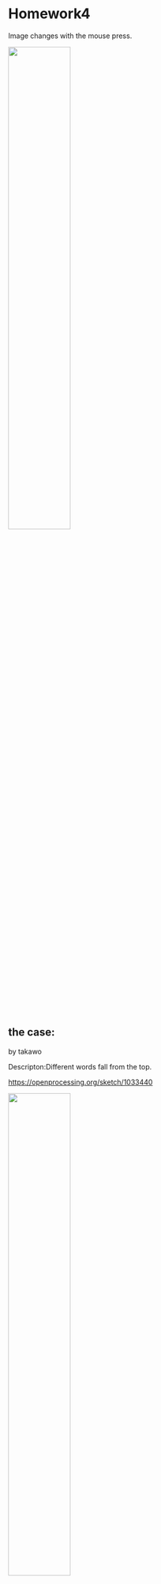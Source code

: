 # Homework4
Image changes with the mouse press. 
<!-- ![](https://github.com/dataiyang6/CreativeCodingHomework/blob/main/HW4/hw4.png) -->
<img src="https://github.com/dataiyang6/CreativeCodingHomework/blob/main/HW4/hw4.png" width="50%">

## the case:

by takawo

Descripton:Different words fall from the top.

https://openprocessing.org/sketch/1033440

<!-- ![](https://github.com/dataiyang6/CreativeCodingHomework/blob/main/HW4/case.png) -->
<img src="https://github.com/dataiyang6/CreativeCodingHomework/blob/main/HW4/case.png" width="50%">
